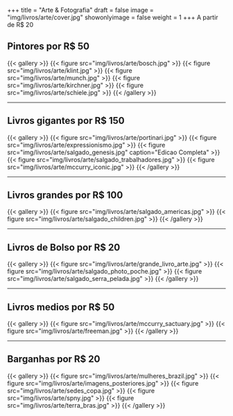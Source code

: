 +++
title = "Arte & Fotografia"
draft = false
image = "img/livros/arte/cover.jpg"
showonlyimage = false
weight = 1
+++
A partir de <span class="price">R$ 20</span>
<!--more-->

## Pintores por R$ 50

{{< gallery >}}
	{{< figure src="img/livros/arte/bosch.jpg" >}}
	{{< figure src="img/livros/arte/klint.jpg" >}}
	{{< figure src="img/livros/arte/munch.jpg" >}}
	{{< figure src="img/livros/arte/kirchner.jpg" >}}
	{{< figure src="img/livros/arte/schiele.jpg" >}}
{{< /gallery >}}

---

## Livros gigantes por R$ 150

{{< gallery >}}
	{{< figure src="img/livros/arte/portinari.jpg" >}}
	{{< figure src="img/livros/arte/expressionismo.jpg" >}}
	{{< figure src="img/livros/arte/salgado_genesis.jpg" caption="Edicao Completa" >}}
	{{< figure src="img/livros/arte/salgado_trabalhadores.jpg" >}}
	{{< figure src="img/livros/arte/mccurry_iconic.jpg" >}}
{{< /gallery >}}

---

## Livros grandes por R$ 100

{{< gallery >}}
	{{< figure src="img/livros/arte/salgado_americas.jpg" >}}
	{{< figure src="img/livros/arte/salgado_children.jpg" >}}
{{< /gallery >}}

---

## Livros de Bolso por R$ 20

{{< gallery >}}
	{{< figure src="img/livros/arte/grande_livro_arte.jpg" >}}
	{{< figure src="img/livros/arte/salgado_photo_poche.jpg" >}}
	{{< figure src="img/livros/arte/salgado_serra_pelada.jpg" >}}
{{< /gallery >}}

---

## Livros medios por R$ 50

{{< gallery >}}
	{{< figure src="img/livros/arte/mccurry_sactuary.jpg" >}}
	{{< figure src="img/livros/arte/freeman.jpg" >}}
{{< /gallery >}}

---

## Barganhas por R$ 20

{{< gallery >}}
	{{< figure src="img/livros/arte/mulheres_brazil.jpg" >}}
	{{< figure src="img/livros/arte/imagens_posteriores.jpg" >}}
	{{< figure src="img/livros/arte/sedes_copa.jpg" >}}
	{{< figure src="img/livros/arte/spny.jpg" >}}
	{{< figure src="img/livros/arte/terra_bras.jpg" >}}
{{< /gallery >}}
